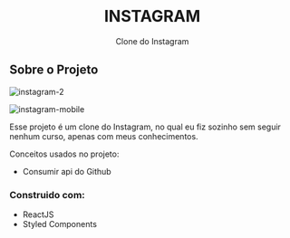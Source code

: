 
<!-- PROJECT LOGO -->
<br />
<p align="center">
  <a href="https://github.com/othneildrew/Best-README-Template">
    
  </a>
  
   <h1 align="center" >INSTAGRAM</h1>

  <p align="center">
   Clone do Instagram
  </p>
</p>

<!-- ABOUT THE PROJECT -->
## Sobre o Projeto
![instagram-2](https://user-images.githubusercontent.com/71296002/163662196-a1a8ecb5-520c-4a1e-bb9f-30a042b24b3a.gif)

![instagram-mobile](https://user-images.githubusercontent.com/71296002/163662141-066fea6d-c9ea-4bc2-9b8e-3a8d573ca182.gif)

Esse projeto é um clone do Instagram, no qual eu fiz sozinho sem seguir nenhum curso, apenas com meus conhecimentos.

Conceitos usados no projeto:
* Consumir api do Github

### Construido com:
* ReactJS
* Styled Components
